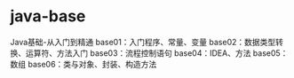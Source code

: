 # java-base
Java基础-从入门到精通
base01：入门程序、常量、变量
base02：数据类型转换、运算符、方法入门
base03：流程控制语句
base04：IDEA、方法
base05：数组
base06：类与对象、封装、构造方法